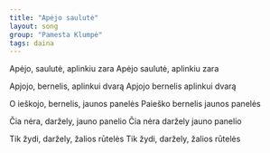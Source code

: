 ```yaml
---
title: "Apėjo saulutė"
layout: song
group: "Pamesta Klumpė"
tags: daina
---
```


Apėjo, saulutė, aplinkiu zara
Apėjo saulutė, aplinkiu zara

Apjojo, bernelis, aplinkui dvarą
Apjojo bernelis aplinkui dvarą

O ieškojo, bernelis, jaunos panelės
Paieško bernelis jaunos panelės

Čia nėra, daržely, jauno panelio
Čia nėra daržely jauno panelio

Tik žydi, daržely, žalios rūtelės
Tik žydi, daržely, žalios rūtelės
